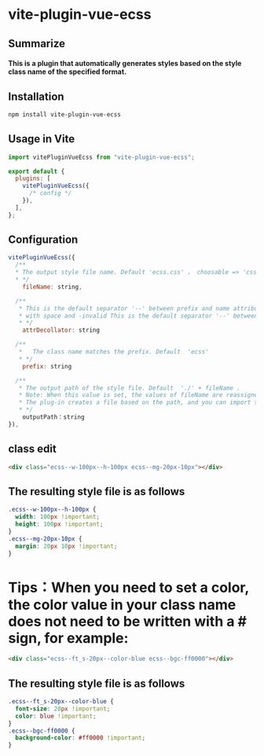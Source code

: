 # vite-plugin-vue-ecss

## Summarize

#### This is a plugin that automatically generates styles based on the style class name of the specified format.

## Installation

```sh
npm install vite-plugin-vue-ecss
```

## Usage in Vite

```js
import vitePluginVueEcss from "vite-plugin-vue-ecss";

export default {
  plugins: [
    vitePluginVueEcss({
      /* config */
    }),
  ],
};
```

## Configuration

```js
vitePluginVueEcss({
  /**
  * The output style file name. Default 'ecss.css' ， choosable => 'css' | 'less' | 'scss' | 'sass'
  * */
    fileName: string,

  /**
   * This is the default separator '--' between prefix and name attribute,
   * with space and -invalid This is the default separator '--' between prefix and name attribute, with space and -invalid.
   * */
    attrDecollator: string

  /**
   *   The class name matches the prefix. Default  'ecss'
   * */
    prefix: string

  /**
   * The output path of the style file. Default  './' + fileName .
   * Note: When this value is set, the values of fileName are reassigned with the corresponding string from the path.
   * The plug-in creates a file based on the path, and you can import the file into your project
   * */
    outputPath：string
}),

```

## class edit

```html
<div class="ecss--w-100px--h-100px ecss--mg-20px-10px"></div>
```

## The resulting style file is as follows

```css
.ecss--w-100px--h-100px {
  width: 100px !important;
  height: 100px !important;
}
.ecss--mg-20px-10px {
  margin: 20px 10px !important;
}
```

# Tips：When you need to set a color, the color value in your class name does not need to be written with a # sign, for example:

```html
<div class="ecss--ft_s-20px--color-blue ecss--bgc-ff0000"></div>
```

## The resulting style file is as follows

```css
.ecss--ft_s-20px--color-blue {
  font-size: 20px !important;
  color: blue !important;
}
.ecss--bgc-ff0000 {
  background-color: #ff0000 !important;
}
```
